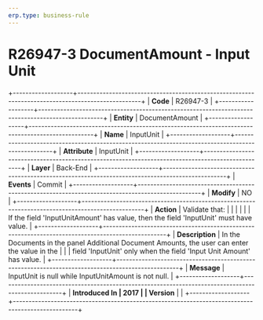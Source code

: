 ```yaml
---
erp.type: business-rule
---
```


# R26947-3 DocumentAmount - Input Unit
+-------------------+--------------------------------------------------------------------------------------------------+
| **Code**          | R26947-3                                                                                         |
+-------------------+--------------------------------------------------------------------------------------------------+
| **Entity**        | DocumentАmount                                                                                   |
+-------------------+--------------------------------------------------------------------------------------------------+
| **Name**          | InputUnit                                                                                        |
+-------------------+--------------------------------------------------------------------------------------------------+
| **Attribute**     | InputUnit                                                                                        |
+-------------------+--------------------------------------------------------------------------------------------------+
| **Layer**         | Back-End                                                                                         |
+-------------------+--------------------------------------------------------------------------------------------------+
| **Events**        | Commit                                                                                           |
+-------------------+--------------------------------------------------------------------------------------------------+
| **Modify**        | NO                                                                                               |
+-------------------+--------------------------------------------------------------------------------------------------+
| **Action**        | Validate that:                                                                                   |
|                   |                                                                                                  |
|                   | If the field 'InputUnitAmount' has value, then the field 'InputUnit' must have value.            |
+-------------------+--------------------------------------------------------------------------------------------------+
| **Description**   | In the Documents in the panel Additional Document Amounts, the user can enter the value in the   |
|                   | field 'InputUnit' only when the field 'Input Unit Amount' has value.                             |
+-------------------+--------------------------------------------------------------------------------------------------+
| **Message**       | InputUnit is null while InputUnitAmount is not null.                                             |
+-------------------+--------------------------------------------------------------------------------------------------+
| **Introduced In   | 2017                                                                                             |
| Version**         |                                                                                                  |
+-------------------+--------------------------------------------------------------------------------------------------+

  

  

  
